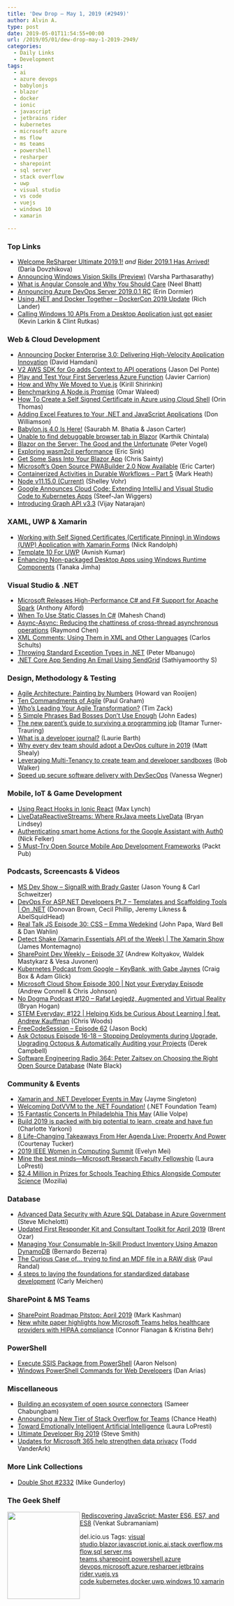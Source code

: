 ```yaml
---
title: 'Dew Drop – May 1, 2019 (#2949)'
author: Alvin A.
type: post
date: 2019-05-01T11:54:55+00:00
url: /2019/05/01/dew-drop-may-1-2019-2949/
categories:
  - Daily Links
  - Development
tags:
  - ai
  - azure devops
  - babylonjs
  - blazor
  - docker
  - ionic
  - javascript
  - jetbrains rider
  - kubernetes
  - microsoft azure
  - ms flow
  - ms teams
  - powershell
  - resharper
  - sharepoint
  - sql server
  - stack overflow
  - uwp
  - visual studio
  - vs code
  - vuejs
  - windows 10
  - xamarin

---
```

### <a name="top"></a>Top Links

  * <a href="https://blog.jetbrains.com/dotnet/2019/04/30/welcome-resharper-ultimate-2019-1/" target="_blank" rel="noopener noreferrer">Welcome ReSharper Ultimate 2019.1!</a> _and_ <a href="https://blog.jetbrains.com/dotnet/2019/04/30/rider-2019-1-arrived/" target="_blank" rel="noopener noreferrer">Rider 2019.1 Has Arrived!</a> (Daria Dovzhikova)
  * <a href="https://blogs.windows.com/buildingapps/2019/04/30/announcing-windows-vision-skills-preview/?WT.mc_id=DX_MVP4025064" target="_blank" rel="noopener noreferrer">Announcing Windows Vision Skills (Preview)</a> (Varsha Parthasarathy)
  * <a href="https://www.telerik.com/blogs/what-is-angular-console-and-why-you-should-care" target="_blank" rel="noopener noreferrer">What is Angular Console and Why You Should Care</a> (Neel Bhatt)
  * <a href="https://devblogs.microsoft.com/devops/announcing-azure-devops-server-2019-0-1-rc/" target="_blank" rel="noopener noreferrer">Announcing Azure DevOps Server 2019.0.1 RC</a> (Erin Dormier)
  * <a href="https://devblogs.microsoft.com/dotnet/using-net-and-docker-together-dockercon-2019-update/" target="_blank" rel="noopener noreferrer">Using .NET and Docker Together – DockerCon 2019 Update</a> (Rich Lander)
  * <a href="https://blogs.windows.com/buildingapps/2019/04/30/calling-windows-10-apis-from-a-desktop-application-just-got-easier/?WT.mc_id=DX_MVP4025064" target="_blank" rel="noopener noreferrer">Calling Windows 10 APIs From a Desktop Application just got easier</a> (Kevin Larkin & Clint Rutkas)



### <a name="web"></a>Web & Cloud Development

  * <a href="https://blog.docker.com/2019/04/announcing-docker-enterprise-3-0/" target="_blank" rel="noopener noreferrer">Announcing Docker Enterprise 3.0: Delivering High-Velocity Application Innovation</a> (David Hamdani)
  * <a href="http://feedproxy.google.com/~r/AwsDeveloperBlog/~3/kGknKhZjEDs/" target="_blank" rel="noopener noreferrer">V2 AWS SDK for Go adds Context to API operations</a> (Jason Del Ponte)
  * <a href="https://www.codeproject.com/Articles/3773982/Play-and-Test-Your-First-Serverless-Azure-Function" target="_blank" rel="noopener noreferrer">Play and Test Your First Serverless Azure Function</a> (Javier Carrion)
  * <a href="https://dzone.com/articles/how-and-why-mkdev-moved-to-vuejs?utm_medium=feed&utm_source=feedpress.me&utm_campaign=Feed%3A+dzone%2Fwebdev" target="_blank" rel="noopener noreferrer">How and Why We Moved to Vue.js</a> (Kirill Shirinkin)
  * <a href="https://www.toptal.com/nodejs/benchmark-nodejs-promise" target="_blank" rel="noopener noreferrer">Benchmarking A Node.js Promise</a> (Omar Waleed)
  * <a href="https://techcommunity.microsoft.com/t5/ITOps-Talk-Blog/How-To-Create-a-Self-Signed-Certificate-in-Azure-using-Cloud/ba-p/401403" target="_blank" rel="noopener noreferrer">How To Create a Self Signed Certificate in Azure using Cloud Shell</a> (Orin Thomas)
  * <a href="https://www.grapecity.com/blogs/adding-excel-features-to-dotnet-javascript-applications" target="_blank" rel="noopener noreferrer">Adding Excel Features to Your .NET and JavaScript Applications</a> (Don Williamson)
  * <a href="https://blogs.windows.com/buildingapps/2019/04/30/babylon-js-4-0-is-here/?WT.mc_id=DX_MVP4025064" target="_blank" rel="noopener noreferrer">Babylon.js 4.0 Is Here!</a> (Saurabh M. Bhatia & Jason Carter)
  * <a href="https://coderethinked.com/unable-to-find-debuggable-browser-tab-in-blazor/" target="_blank" rel="noopener noreferrer">Unable to find debuggable browser tab in Blazor</a> (Karthik Chintala)
  * <a href="https://visualstudiomagazine.com/articles/2019/04/01/razor-components.aspx" target="_blank" rel="noopener noreferrer">Blazor on the Server: The Good and the Unfortunate</a> (Peter Vogel)
  * <a href="https://ericsink.com/entries/wasm2cil_perf.html" target="_blank" rel="noopener noreferrer">Exploring wasm2cil performance</a> (Eric Sink)
  * <a href="https://chrissainty.com/get-some-sass-into-your-blazor-app/" target="_blank" rel="noopener noreferrer">Get Some Sass Into Your Blazor App</a> (Chris Sainty)
  * <a href="http://feedproxy.google.com/~r/ProgrammableWeb/~3/9FbstVNFxpA/30" target="_blank" rel="noopener noreferrer">Microsoft&#8217;s Open Source PWABuilder 2.0 Now Available</a> (Eric Carter)
  * <a href="https://markheath.net/post/serverless-containers-durable-workflows-5" target="_blank" rel="noopener noreferrer">Containerized Activities in Durable Workflows &#8211; Part 5</a> (Mark Heath)
  * <a href="https://nodejs.org/en/blog/release/v11.15.0" target="_blank" rel="noopener noreferrer">Node v11.15.0 (Current)</a> (Shelley Vohr)
  * <a href="https://www.infoq.com/news/2019/05/google-cloud-code?utm_campaign=infoq_content&utm_source=infoq&utm_medium=feed&utm_term=global" target="_blank" rel="noopener noreferrer">Google Announces Cloud Code: Extending IntelliJ and Visual Studio Code to Kubernetes Apps</a> (Steef-Jan Wiggers)
  * <a href="https://developers.facebook.com/blog/post/2019/04/30/graph-api-v3.3/" target="_blank" rel="noopener noreferrer">Introducing Graph API v3.3</a> (Vijay Natarajan)



### <a name="silverlight"></a>XAML, UWP & Xamarin

  * <a href="http://feedproxy.google.com/~r/NicksNetTravels/~3/EUSd0FJV5ZQ/post.aspx" target="_blank" rel="noopener noreferrer">Working with Self Signed Certificates (Certificate Pinning) in Windows (UWP) Application with Xamarin.Forms</a> (Nick Randolph)
  * <a href="https://www.c-sharpcorner.com/article/template-10-for-uwp/" target="_blank" rel="noopener noreferrer">Template 10 For UWP</a> (Avnish Kumar)
  * <a href="https://blogs.windows.com/buildingapps/2019/04/30/enhancing-non-packaged-desktop-apps-using-windows-runtime-components/?WT.mc_id=DX_MVP4025064" target="_blank" rel="noopener noreferrer">Enhancing Non-packaged Desktop Apps using Windows Runtime Components</a> (Tanaka Jimha)



### <a name="dotnet"></a>Visual Studio & .NET

  * <a href="https://www.infoq.com/news/2019/04/microsoft-net-apache-spark?utm_campaign=infoq_content&utm_source=infoq&utm_medium=feed&utm_term=global" target="_blank" rel="noopener noreferrer">Microsoft Releases High-Performance C# and F# Support for Apache Spark</a> (Anthony Alford)
  * <a href="https://www.c-sharpcorner.com/article/when-to-use-static-classes-in-c-sharp/" target="_blank" rel="noopener noreferrer">When To Use Static Classes In C#</a> (Mahesh Chand)
  * <a href="https://devblogs.microsoft.com/oldnewthing/20190430-35/?p=102460" target="_blank" rel="noopener noreferrer">Async-Async: Reducing the chattiness of cross-thread asynchronous operations</a> (Raymond Chen)
  * <a href="http://feedproxy.google.com/~r/SubMain/~3/xilcLEBhE34/" target="_blank" rel="noopener noreferrer">XML Comments: Using Them in XML and Other Languages</a> (Carlos Schults)
  * <a href="https://www.telerik.com/blogs/throwing-standard-exception-types-in-net" target="_blank" rel="noopener noreferrer">Throwing Standard Exception Types in .NET</a> (Peter Mbanugo)
  * <a href="https://www.c-sharpcorner.com/article/net-core-app-sending-an-email-using-sendgrid/" target="_blank" rel="noopener noreferrer">.NET Core App Sending An Email Using SendGrid</a> (Sathiyamoorthy S)



### <a name="design"></a>Design, Methodology & Testing

  * <a href="https://blogs.endjin.com/2019/05/agile-architecture-painting-by-numbers/" target="_blank" rel="noopener noreferrer">Agile Architecture: Painting by Numbers</a> (Howard van Rooijen)
  * <a href="https://blog.scottlogic.com/2019/04/30/ten-commandments-of-agile.html" target="_blank" rel="noopener noreferrer">Ten Commandments of Agile</a> (Paul Graham)
  * <a href="http://feedproxy.google.com/~r/LeadingAgile/~3/ofBWuCpzWtM/" target="_blank" rel="noopener noreferrer">Who’s Leading Your Agile Transformation?</a> (Tim Zack)
  * <a href="https://www.inc.com/john-eades/5-simple-phrases-bad-bosses-dont-use-enough.html" target="_blank" rel="noopener noreferrer">5 Simple Phrases Bad Bosses Don&#8217;t Use Enough</a> (John Eades)
  * <a href="https://codewithoutrules.com/2019/04/30/new-parents/" target="_blank" rel="noopener noreferrer">The new parent&#8217;s guide to surviving a programming job</a> (Itamar Turner-Trauring)
  * <a href="https://opensource.com/article/19/4/what-developer-journal" target="_blank" rel="noopener noreferrer">What is a developer journal?</a> (Laurie Barth)
  * <a href="https://opensource.com/article/19/4/dev-to-devops" target="_blank" rel="noopener noreferrer">Why every dev team should adopt a DevOps culture in 2019</a> (Matt Shealy)
  * <a href="https://octopus.com/blog/multi-tenancy-teams" target="_blank" rel="noopener noreferrer">Leveraging Multi-Tenancy to create team and developer sandboxes</a> (Bob Walker)
  * <a href="https://about.gitlab.com/2019/04/30/speed-secure-software-delivery-devsecops/" target="_blank" rel="noopener noreferrer">Speed up secure software delivery with DevSecOps</a> (Vanessa Wegner)



### <a name="mobile"></a>Mobile, IoT & Game Development

  * <a href="https://blog.ionicframework.com/using-react-hooks-in-an-ionic-react-app/" target="_blank" rel="noopener noreferrer">Using React Hooks in Ionic React</a> (Max Lynch)
  * <a href="https://www.bignerdranch.com/blog/livedatareactivestreams-where-rxjava-meets-livedata/" target="_blank" rel="noopener noreferrer">LiveDataReactiveStreams: Where RxJava meets LiveData</a> (Bryan Lindsey)
  * <a href="https://medium.com/google-developers/authenticating-smart-home-actions-for-the-google-assistant-with-auth0-b6fda3d2ee3d?source=rss----2e5ce7f173a5---4" target="_blank" rel="noopener noreferrer">Authenticating smart home Actions for the Google Assistant with Auth0</a> (Nick Felker)
  * <a href="https://android.jlelse.eu/5-must-try-open-source-mobile-app-development-frameworks-933a1a5f5a6c?source=rss----8fca399d4de---4" target="_blank" rel="noopener noreferrer">5 Must-Try Open Source Mobile App Development Frameworks</a> (Packt Pub)



### <a name="podcasts"></a>Podcasts, Screencasts & Videos

  * <a href="http://msdevshow.com/2019/04/signalr-with-brady-gaster/" target="_blank" rel="noopener noreferrer">MS Dev Show &#8211; SignalR with Brady Gaster</a> (Jason Young & Carl Schweitzer)
  * <a href="https://channel9.msdn.com/Shows/On-NET/DevOps-For-ASPNET-Developers-Pt7-Templates-and-Scaffolding-Tools?WT.mc_id=DX_MVP4025064" target="_blank" rel="noopener noreferrer">DevOps For ASP.NET Developers Pt.7 &#8211; Templates and Scaffolding Tools | On .NET</a> (Donovan Brown, Cecil Phillip, Jeremy Likness & AbelSquidHead)
  * <a href="http://www.realtalkjs.com/6a7c26ba" target="_blank" rel="noopener noreferrer">Real Talk JS Episode 30: CSS &#8211; Emma Wedekind</a> (John Papa, Ward Bell & Dan Wahlin)
  * <a href="https://channel9.msdn.com/Shows/XamarinShow/Detect-Shake-XamarinEssentials-API-of-the-Week?WT.mc_id=DX_MVP4025064" target="_blank" rel="noopener noreferrer">Detect Shake (Xamarin.Essentials API of the Week) | The Xamarin Show</a> (James Montemagno)
  * <a href="https://developer.microsoft.com/en-us/sharepoint/blogs/sharepoint-dev-weekly-episode-37/" target="_blank" rel="noopener noreferrer">SharePoint Dev Weekly – Episode 37</a> (Andrew Koltyakov, Waldek Mastykarz & Vesa Juvonen)
  * <a href="https://kubernetespodcast.com/episode/051-keybank/" target="_blank" rel="noopener noreferrer">Kubernetes Podcast from Google &#8211; KeyBank, with Gabe Jaynes</a> (Craig Box & Adam Glick)
  * <a href="http://feeds.microsoftcloudshow.com/~r/microsoftcloudshowepisodes/~3/-T93ezv78SI/300-not-your-everyday-episode" target="_blank" rel="noopener noreferrer">Microsoft Cloud Show Episode 300 | Not your Everyday Episode</a> (Andrew Connell & Chris Johnson)
  * <a href="http://feedproxy.google.com/~r/NoDogmaPodcast/~5/BPlf6287R90/6524e15a.mp3" target="_blank" rel="noopener noreferrer">No Dogma Podcast #120 &#8211; Rafał Legiędź, Augmented and Virtual Reality</a> (Bryan Hogan)
  * <a href="https://remarkablechatter.com/stem-everyday-122-helping-kids-be-curious-about-learning-feat-andrew-kauffman/" target="_blank" rel="noopener noreferrer">STEM Everyday: #122 | Helping Kids be Curious About Learning | feat. Andrew Kauffman</a> (Chris Woods)
  * <a href="http://www.youtube.com/watch?v=cX8TwPvCan4" target="_blank" rel="noopener noreferrer">FreeCodeSession &#8211; Episode 62</a> (Jason Bock)
  * <a href="https://octopus.com/blog/ask-octopus-episode-sixteen-seventeen-eighteen" target="_blank" rel="noopener noreferrer">Ask Octopus Episode 16-18 &#8211; Stopping Deployments during Upgrade, Upgrading Octopus & Automatically Auditing your Projects</a> (Derek Campbell)
  * <a href="http://feedproxy.google.com/~r/se-radio/~3/L8LA1SmORT8/" target="_blank" rel="noopener noreferrer">Software Engineering Radio 364: Peter Zaitsev on Choosing the Right Open Source Database</a> (Nate Black)



### <a name="events"></a>Community & Events

  * <a href="https://dotnetkicks.com/r/423419?url=https://devblogs.microsoft.com/xamarin/xamarin-net-developer-events-may/" target="_blank" rel="noopener noreferrer">Xamarin and .NET Developer Events in May</a> (Jayme Singleton)
  * <a href="https://www.dotnetfoundation.org/blog/2019/04/30/welcoming-dotvvm-to-the-net-foundation" target="_blank" rel="noopener noreferrer">Welcoming DotVVM to the .NET Foundation!</a> (.NET Foundation Team)
  * <a href="https://www.uwishunu.com/2019/04/top-concerts-in-philadelphia-may-2019/" target="_blank" rel="noopener noreferrer">15 Fantastic Concerts In Philadelphia This May</a> (Allie Volpe)
  * <a href="https://blogs.microsoft.com/blog/2019/04/30/build-2019-is-packed-with-big-potential-to-learn-create-and-have-fun/" target="_blank" rel="noopener noreferrer">Build 2019 is packed with big potential to learn, create and have fun</a> (Charlotte Yarkoni)
  * <a href="https://heragenda.com/her-agenda-live-property-and-power/" target="_blank" rel="noopener noreferrer">8 Life-Changing Takeaways From Her Agenda Live: Property And Power</a> (Courtenay Tucker)
  * <a href="https://blogs.oracle.com/2019-ieee-women-in-computing-summit-v2" target="_blank" rel="noopener noreferrer">2019 IEEE Women in Computing Summit</a> (Evelyn Mei)
  * <a href="https://www.microsoft.com/en-us/research/blog/mine-the-best-minds-microsoft-research-faculty-fellowship/" target="_blank" rel="noopener noreferrer">Mine the best minds—Microsoft Research Faculty Fellowship</a> (Laura LoPresti)
  * <a href="https://blog.mozilla.org/blog/2019/04/30/2-4-million-in-prizes-for-schools-teaching-ethics-alongside-computer-science/" target="_blank" rel="noopener noreferrer">$2.4 Million in Prizes for Schools Teaching Ethics Alongside Computer Science</a> (Mozilla)



### <a name="sql"></a>Database

  * <a href="https://devblogs.microsoft.com/azuregov/advanced-data-security-with-azure-sql-database-in-azure-government/" target="_blank" rel="noopener noreferrer">Advanced Data Security with Azure SQL Database in Azure Government</a> (Steve Michelotti)
  * <a href="http://feedproxy.google.com/~r/BrentOzar-SqlServerDba/~3/Ozv9fXJPVrI/" target="_blank" rel="noopener noreferrer">Updated First Responder Kit and Consultant Toolkit for April 2019</a> (Brent Ozar)
  * <a href="https://developer.amazon.com/blogs/alexa/post/ea62ed49-48b3-4abf-a5df-c28d20a6efc3/managing-your-consumable-in-skill-product-inventory-using-amazon-dynamodb" target="_blank" rel="noopener noreferrer">Managing Your Consumable In-Skill Product Inventory Using Amazon DynamoDB</a> (Bernardo Bezerra)
  * <a href="http://feedproxy.google.com/~r/PaulSRandal/~3/UELvR1x-FO4/" target="_blank" rel="noopener noreferrer">The Curious Case of… trying to find an MDF file in a RAW disk</a> (Paul Randal)
  * <a href="https://www.red-gate.com/blog/database-development/4-steps-to-laying-the-foundations-for-standardized-database-development" target="_blank" rel="noopener noreferrer">4 steps to laying the foundations for standardized database development</a> (Carly Meichen)



### <a name="sp"></a>SharePoint & MS Teams

  * <a href="https://techcommunity.microsoft.com/t5/Microsoft-SharePoint-Blog/SharePoint-Roadmap-Pitstop-April-2019/ba-p/504656" target="_blank" rel="noopener noreferrer">SharePoint Roadmap Pitstop: April 2019</a> (Mark Kashman)
  * <a href="https://www.microsoft.com/en-us/microsoft-365/blog/2019/04/30/white-paper-microsoft-teams-healthcare-providers-hipaa-compliance/" target="_blank" rel="noopener noreferrer">New white paper highlights how Microsoft Teams helps healthcare providers with HIPAA compliance</a> (Connor Flanagan & Kristina Behr)



### <a name="ps"></a>PowerShell

  * <a href="https://www.sqlservercentral.com/blogs/execute-ssis-package-from-powershell" target="_blank" rel="noopener noreferrer">Execute SSIS Package from PowerShell</a> (Aaron Nelson)
  * <a href="https://auth0.com/blog/powershell-commands-for-web-developers/" target="_blank" rel="noopener noreferrer">Windows PowerShell Commands for Web Developers</a> (Dan Arias)



### <a name="misc"></a>Miscellaneous

  * <a href="https://flow.microsoft.com/en-us/blog/building-an-ecosystem-of-open-source-connectors/" target="_blank" rel="noopener noreferrer">Building an ecosystem of open source connectors</a> (Sameer Chabungbam)
  * <a href="https://stackoverflow.blog/2019/04/30/announcing-a-new-tier-of-stack-overflow-for-teams/" target="_blank" rel="noopener noreferrer">Announcing a New Tier of Stack Overflow for Teams</a> (Chance Heath)
  * <a href="https://www.microsoft.com/en-us/research/blog/toward-emotionally-intelligent-artificial-intelligence/" target="_blank" rel="noopener noreferrer">Toward Emotionally Intelligent Artificial Intelligence</a> (Laura LoPresti)
  * <a href="https://ardalis.com/ultimate-developer-rig-2019" target="_blank" rel="noopener noreferrer">Ultimate Developer Rig 2019</a> (Steve Smith)
  * <a href="https://www.microsoft.com/security/blog/2019/04/30/microsoft-365-updates-strengthen-data-privacy/" target="_blank" rel="noopener noreferrer">Updates for Microsoft 365 help strengthen data privacy</a> (Todd VanderArk)



### <a name="links"></a>More Link Collections

  * <a href="https://afreshcup.com/home/2019/04/30/double-shot-2332.html" target="_blank" rel="noopener noreferrer">Double Shot #2332</a> (Mike Gunderloy)



### <a name="shelf"></a>The Geek Shelf

<a href="https://www.amazon.com/gp/slredirect/picassoRedirect.html/?tag=amavin-20" target="_blank" rel="noopener noreferrer"><img loading="lazy" decoding="async" width="166" height="199" align="left" style="margin: 0px 0px 10px; border: 0px currentcolor; border-image: none; float: left; display: inline; background-image: none;" src="https://m.media-amazon.com/images/I/91O7qw83swL._AC_UL436_.jpg" border="0" /></a>&nbsp;<a href="https://www.amazon.com/gp/slredirect/picassoRedirect.html/?tag=amavin-20" target="_blank" rel="noopener noreferrer">Rediscovering JavaScript: Master ES6, ES7, and ES8</a> (Venkat Subramaniam)









<div class="wlWriterEditableSmartContent" id="scid:77ECF5F8-D252-44F5-B4EB-D463C5396A79:51d3d088-90d8-4eb7-b8f4-c96e23efac9d" style="margin: 0px; padding: 0px; float: none; display: inline;">
  del.icio.us Tags: <a href="http://del.icio.us/popular/visual+studio" rel="tag">visual studio</a>,<a href="http://del.icio.us/popular/blazor" rel="tag">blazor</a>,<a href="http://del.icio.us/popular/javascript" rel="tag">javascript</a>,<a href="http://del.icio.us/popular/ionic" rel="tag">ionic</a>,<a href="http://del.icio.us/popular/ai" rel="tag">ai</a>,<a href="http://del.icio.us/popular/stack+overflow" rel="tag">stack overflow</a>,<a href="http://del.icio.us/popular/ms+flow" rel="tag">ms flow</a>,<a href="http://del.icio.us/popular/sql+server" rel="tag">sql server</a>,<a href="http://del.icio.us/popular/ms+teams" rel="tag">ms teams</a>,<a href="http://del.icio.us/popular/sharepoint" rel="tag">sharepoint</a>,<a href="http://del.icio.us/popular/powershell" rel="tag">powershell</a>,<a href="http://del.icio.us/popular/azure+devops" rel="tag">azure devops</a>,<a href="http://del.icio.us/popular/microsoft+azure" rel="tag">microsoft azure</a>,<a href="http://del.icio.us/popular/resharper" rel="tag">resharper</a>,<a href="http://del.icio.us/popular/jetbrains+rider" rel="tag">jetbrains rider</a>,<a href="http://del.icio.us/popular/vuejs" rel="tag">vuejs</a>,<a href="http://del.icio.us/popular/vs+code" rel="tag">vs code</a>,<a href="http://del.icio.us/popular/kubernetes" rel="tag">kubernetes</a>,<a href="http://del.icio.us/popular/docker" rel="tag">docker</a>,<a href="http://del.icio.us/popular/uwp" rel="tag">uwp</a>,<a href="http://del.icio.us/popular/windows+10" rel="tag">windows 10</a>,<a href="http://del.icio.us/popular/xamarin" rel="tag">xamarin</a>
</div>